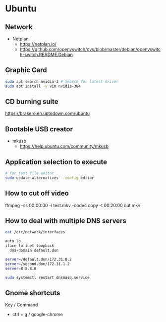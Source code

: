 # Ubuntu

## Network
- Netplan
  - https://netplan.io/
  - https://github.com/openvswitch/ovs/blob/master/debian/openvswitch-switch.README.Debian

## Graphic Card
```bash
sudo apt search nvidia-3 # Search for latest driver
sudo apt install -y vim nvidia-384
```

## CD burning suite
https://brasero.en.uptodown.com/ubuntu

## Bootable USB creator
- mkusb
  - https://help.ubuntu.com/community/mkusb

## Application selection to execute
```bash
# for text file editor
sudo update-alternatives --config editor
```
## How to cut off video
ffmpeg -ss 00:00:00 -i test.mkv -codec copy -t 00:20:00 out.mkv

## How to deal with multiple DNS servers
```bash
cat /etc/network/interfaces

auto lo
iface lo inet loopback
  dns-domain default.don

server=/default.don/172.31.0.2
server=/second.don/172.31.1.2
server=8.8.8.8

sudo systemctl restart dnsmasq.service
```
## Gnome shortcuts
Key / Command
- ctrl + g / google-chrome
